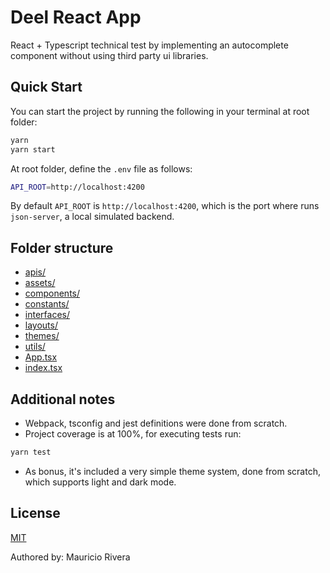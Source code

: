 # Deel React App

React + Typescript technical test by implementing an autocomplete component without using third party ui libraries.

## Quick Start

You can start the project by running the following in your terminal at root folder:

```bash
yarn
yarn start
```

At root folder, define the `.env` file as follows:

```bash
API_ROOT=http://localhost:4200
```

By default `API_ROOT` is `http://localhost:4200`, which is the port where runs `json-server`, a local simulated backend.

## Folder structure

- [apis/](./src/apis)
- [assets/](./src/assets)
- [components/](./src/components)
- [constants/](./src/constants)
- [interfaces/](./src/interfaces)
- [layouts/](./src/layouts)
- [themes/](./src/themes)
- [utils/](./src/utils)
- [App.tsx](./src/App.tsx)
- [index.tsx](./src/index.tsx)

## Additional notes

- Webpack, tsconfig and jest definitions were done from scratch.
- Project coverage is at 100%, for executing tests run:

```bash
yarn test
```

- As bonus, it's included a very simple theme system, done from scratch, which supports light and dark mode.

## License

[MIT](https://choosealicense.com/licenses/mit/)

Authored by: Mauricio Rivera
